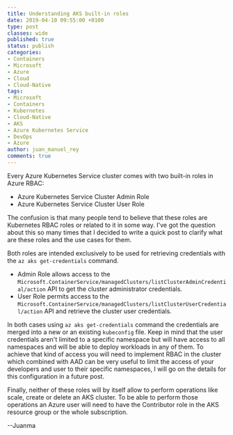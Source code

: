 ```yaml
---
title: Understanding AKS built-in roles
date: 2019-04-10 09:55:00 +0100
type: post
classes: wide
published: true
status: publish
categories:
- Containers
- Microsoft
- Azure
- Cloud
- Cloud-Native
tags:
- Microsoft
- Containers
- Kubernetes
- Cloud-Native
- AKS
- Azure Kubernetes Service
- DevOps
- Azure
author: juan_manuel_rey
comments: true
---
```


Every Azure Kubernetes Service cluster comes with two built-in roles in Azure RBAC:

- Azure Kubernetes Service Cluster Admin Role
- Azure Kubernetes Service Cluster User Role

The confusion is that many people tend to believe that these roles are Kubernetes RBAC roles or related to it in some way. I've got the question about this so many times that I decided to write a quick post to clarify what are these roles and the use cases for them.

Both roles are intended exclusively to be used for retrieving credentials with the `az aks get-credentials` command.

- Admin Role allows access to the `Microsoft.ContainerService/managedClusters/listClusterAdminCredential/action` API to get the cluster administrator credentials.
- User Role permits access to the `Microsoft.ContainerService/managedClusters/listClusterUserCredential/action` API and retrieve the cluster user credentials.

In both cases using `az aks get-credentials` command the credentials are merged into a new or an existing `kubeconfig` file. Keep in mind that the user credentials aren't limited to a specific namespace but will have access to all namespaces and will be able to deploy workloads in any of them. To achieve that kind of access you will need to implement RBAC in the cluster which combined with AAD can be very useful to limit the access of your developers and user to their specific namespaces, I will go on the details for this configuration in a future post. 

Finally, neither of these roles will by itself allow to perform operations like scale, create or delete an AKS cluster. To be able to perform those operations an Azure user will need to have the Contributor role in the AKS resource group or the whole subscription.

--Juanma